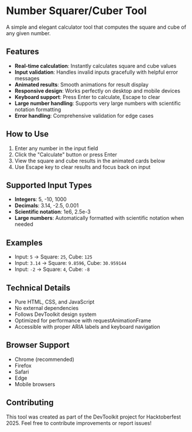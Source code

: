 # Number Squarer/Cuber Tool

A simple and elegant calculator tool that computes the square and cube of any given number.

## Features

- **Real-time calculation**: Instantly calculates square and cube values
- **Input validation**: Handles invalid inputs gracefully with helpful error messages
- **Animated results**: Smooth animations for result display
- **Responsive design**: Works perfectly on desktop and mobile devices
- **Keyboard support**: Press Enter to calculate, Escape to clear
- **Large number handling**: Supports very large numbers with scientific notation formatting
- **Error handling**: Comprehensive validation for edge cases

## How to Use

1. Enter any number in the input field
2. Click the "Calculate" button or press Enter
3. View the square and cube results in the animated cards below
4. Use Escape key to clear results and focus back on input

## Supported Input Types

- **Integers**: 5, -10, 1000
- **Decimals**: 3.14, -2.5, 0.001
- **Scientific notation**: 1e6, 2.5e-3
- **Large numbers**: Automatically formatted with scientific notation when needed

## Examples

- Input: `5` → Square: `25`, Cube: `125`
- Input: `3.14` → Square: `9.8596`, Cube: `30.959144`
- Input: `-2` → Square: `4`, Cube: `-8`

## Technical Details

- Pure HTML, CSS, and JavaScript
- No external dependencies
- Follows DevToolkit design system
- Optimized for performance with requestAnimationFrame
- Accessible with proper ARIA labels and keyboard navigation

## Browser Support

- Chrome (recommended)
- Firefox
- Safari
- Edge
- Mobile browsers

## Contributing

This tool was created as part of the DevToolkit project for Hacktoberfest 2025. Feel free to contribute improvements or report issues!
